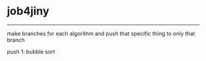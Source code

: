 # job4jiny
---
make branches for each algorithm and push that specific thing to only that branch

push 1: bubble sort
